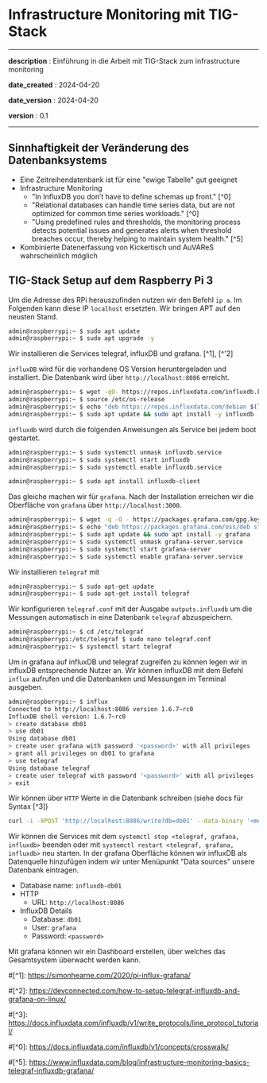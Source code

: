 # Infrastructure Monitoring mit TIG-Stack

___

__description__ : Einführung in die Arbeit mit TIG-Stack zum infrastructure monitoring

__date_created__ : 2024-04-20

__date_version__ : 2024-04-20

__version__ : 0.1
___

## Sinnhaftigkeit der Veränderung des Datenbanksystems

+ Eine Zeitreihendatenbank ist für eine "ewige Tabelle" gut geeignet
+ Infrastructure Monitoring
	+ "In InfluxDB you don’t have to define schemas up front." [^0]
	+ "Relational databases can handle time series data, but are not optimized for common time series workloads." [^0]
	+ "Using predefined rules and thresholds, the monitoring process detects potential issues and generates alerts when threshold breaches occur, thereby helping to maintain system health." [^5]
+ Kombinierte Datenerfassung von Kickertisch und AuVAReS wahrscheinlich möglich

## TIG-Stack Setup auf dem Raspberry Pi 3

Um die Adresse des RPi herauszufinden nutzen wir den Befehl `ip a`. Im Folgenden kann diese IP `localhost` ersetzten.
Wir bringen APT auf den neusten Stand.
```bash
admin@raspberrypi:~ $ sudo apt update
admin@raspberrypi:~ $ sudo apt upgrade -y
```
Wir installieren die Services telegraf, influxDB und grafana. [^1], [^'2] 

`influxDB` wird für die vorhandene OS Version heruntergeladen und installiert. Die Datenbank wird über `http://localhost:8086` erreicht.
```bash
admin@raspberrypi:~ $ wget -qO- https://repos.influxdata.com/influxdb.key | sudo apt-key add -
admin@raspberrypi:~ $ source /etc/os-release
admin@raspberrypi:~ $ echo "deb https://repos.influxdata.com/debian $(lsb_release -cs) stable" | sudo tee /etc/apt/sources.list.d/influxdb.list
admin@raspberrypi:~ $ sudo apt update && sudo apt install -y influxdb
```
`influxdb` wird durch die folgenden Anweisungen als Service bei jedem boot gestartet.
```bash
admin@raspberrypi:~ $ sudo systemctl unmask influxdb.service
admin@raspberrypi:~ $ sudo systemctl start influxdb
admin@raspberrypi:~ $ sudo systemctl enable influxdb.service

admin@raspberrypi:~ $ sudo apt install influxdb-client
```
Das gleiche machen wir für `grafana`. Nach der Installation erreichen wir die Oberfläche von `grafana` über `http://localhost:3000`. 
```bash
admin@raspberrypi:~ $ wget -q -O - https://packages.grafana.com/gpg.key | sudo apt-key add -
admin@raspberrypi:~ $ echo "deb https://packages.grafana.com/oss/deb stable main" | sudo tee /etc/apt/sources.list.d/grafana.list
admin@raspberrypi:~ $ sudo apt update && sudo apt install -y grafana
admin@raspberrypi:~ $ sudo systemctl unmask grafana-server.service
admin@raspberrypi:~ $ sudo systemctl start grafana-server
admin@raspberrypi:~ $ sudo systemctl enable grafana-server.service
```
Wir installieren `telegraf` mit
```bash
admin@raspberrypi:~ $ sudo apt-get update
admin@raspberrypi:~ $ sudo apt-get install telegraf
```
Wir konfigurieren `telegraf.conf` mit der Ausgabe `outputs.influxdb` um die Messungen automatisch in eine Datenbank `telegraf` abzuspeichern.
```bash
admin@raspberrypi:~ $ cd /etc/telegraf
admin@raspberrypi:/etc/telegraf $ sudo nano telegraf.conf
admin@raspberrypi:~ $ systemctl start telegraf
```
Um in grafana auf influxDB und telegraf zugreifen zu können legen wir in influxDB entsprechende Nutzer an.
Wir können influxDB mit dem Befehl `influx` aufrufen und die Datenbanken und Messungen im Terminal ausgeben.
```bash
admin@raspberrypi:~ $ influx
Connected to http://localhost:8086 version 1.6.7~rc0
InfluxDB shell version: 1.6.7~rc0
> create database db01
> use db01
Using database db01
> create user grafana with password '<password>' with all privileges
> grant all privileges on db01 to grafana
> use telegraf
Using database telegraf
> create user telegraf with password '<password>' with all privileges
> exit 
```
Wir können über `HTTP` Werte in die Datenbank schreiben (siehe docs für Syntax [^3]) 
```bash
curl -i -XPOST 'http://localhost:8086/write?db=db01' --data-binary '<measurement>[,<tag-key>=<tag-value>...] <field-key>=<field-value>[,<field2-key>=<field2-value>...] [unix-nano-timestamp]'
```

Wir können die Services mit dem `systemctl stop <telegraf, grafana, influxdb>` beenden oder mit `systemctl restart <telegraf, grafana, influxdb>` neu starten.
In der grafana Oberfläche können wir influxDB als Datenquelle hinzufügen indem wir unter Menüpunkt "Data sources" unsere Datenbank eintragen.
+ Database name: `influxdb-db01`
+ HTTP
    + URL: `http://localhost:8086`
+ InfluxDB Details
    + Database: `db01`
    + User: `grafana`
    + Password: `<password>`

Mit grafana können wir ein Dashboard erstellen, über welches das Gesamtsystem überwacht werden kann.  

#[^1]: https://simonhearne.com/2020/pi-influx-grafana/

#[^2]: https://devconnected.com/how-to-setup-telegraf-influxdb-and-grafana-on-linux/

#[^3]: https://docs.influxdata.com/influxdb/v1/write_protocols/line_protocol_tutorial/

#[^0]: https://docs.influxdata.com/influxdb/v1/concepts/crosswalk/

#[^5]: https://www.influxdata.com/blog/infrastructure-monitoring-basics-telegraf-influxdb-grafana/
